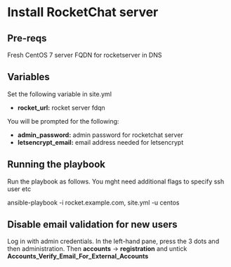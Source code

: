 Install RocketChat server
=========

Pre-reqs
------------

Fresh CentOS 7 server
FQDN for rocketserver in DNS

Variables
------------

Set the following variable in site.yml

* **rocket_url:** rocket server fdqn

You will be prompted for the following:

* **admin_password:** admin password for rocketchat server
* **letsencrypt_email:** email address needed for letsencrypt

Running the playbook
------------

Run the playbook as follows. You mght need additional flags to specify ssh user etc

ansible-playbook -i rocket.example.com, site.yml -u centos

Disable email validation for new users
------------

Log in with admin credentials. In the left-hand pane, press the 3 dots and then administration. Then **accounts** -> **registration** and untick **Accounts_Verify_Email_For_External_Accounts**
